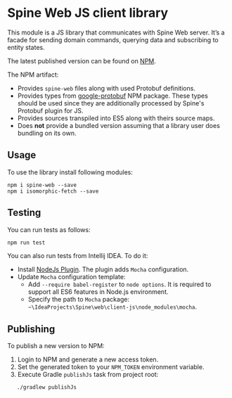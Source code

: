 # Spine Web JS client library
This module is a JS library that communicates with Spine Web server. It’s a facade for sending 
domain commands, querying data and subscribing to entity states.  

The latest published version can be found on [NPM](https://www.npmjs.com/package/spine-web).

The NPM artifact:
* Provides `spine-web` files along with used Protobuf definitions.
* Provides types from [google-protobuf](https://www.npmjs.com/package/google-protobuf) NPM package.
 These types should be used since they are additionally processed by Spine's Protobuf plugin for JS.
* Provides sources transpiled into ES5 along with theirs source maps.
* Does **not** provide a bundled version assuming that a library user does bundling on its own.

## Usage

To use the library install following modules:

```
npm i spine-web --save
npm i isomorphic-fetch --save
```

## Testing

You can run tests as follows:
```bash
npm run test
```

You can also run tests from Intellij IDEA. To do it:
* Install [NodeJs Plugin](https://plugins.jetbrains.com/plugin/6098-nodejs). The plugin adds `Mocha` configuration.
* Update `Mocha` configuration template:
  * Add `--require babel-register` to `node options`. It is required to support all ES6 features in Node.js environment.
  * Specify the path to `Mocha` package: `~\IdeaProjects\Spine\web\client-js\node_modules\mocha`.

## Publishing

To publish a new version to NPM:
1. Login to NPM and generate a new access token.
2. Set the generated token to your `NPM_TOKEN` environment variable.
3. Execute Gradle `publishJs` task from project root:
 ```bash
    ./gradlew publishJs
 ``` 
